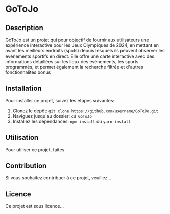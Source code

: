 # GoToJo

## Description

GoToJo est un projet qui pour objectif de fournir aux utilisateurs une expérience interactive pour les Jeux
Olympiques de 2024, en mettant en avant les meilleurs endroits (spots) depuis lesquels ils peuvent
observer les événements sportifs en direct. Elle offre une carte interactive avec des informations
détaillées sur les lieux des événements, les sports programmés, et permet également la recherche
filtrée et d'autres fonctionnalités bonus

## Installation

Pour installer ce projet, suivez les étapes suivantes:

1. Clonez le dépôt: `git clone https://github.com/username/GoToJo.git`
2. Naviguez jusqu'au dossier: `cd GoToJo`
3. Installez les dépendances: `npm install` ou `yarn install`

## Utilisation

Pour utiliser ce projet, faites

## Contribution

Si vous souhaitez contribuer à ce projet, veuillez...

## Licence

Ce projet est sous licence...